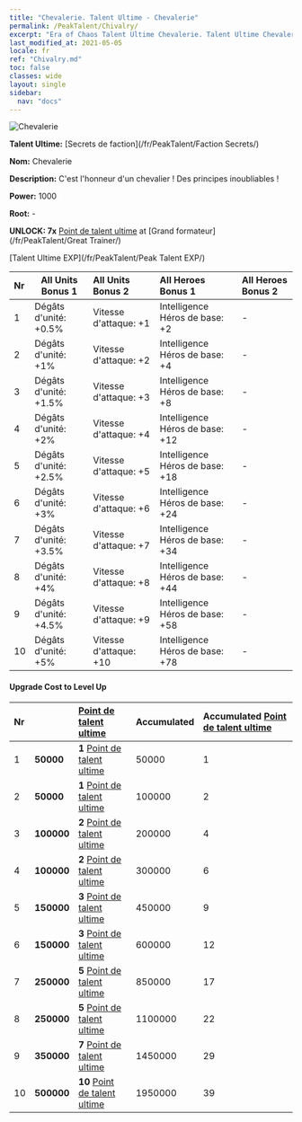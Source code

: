 ```yaml
---
title: "Chevalerie. Talent Ultime - Chevalerie"
permalink: /PeakTalent/Chivalry/
excerpt: "Era of Chaos Talent Ultime Chevalerie. Talent Ultime Chevalerie. Chevalerie"
last_modified_at: 2021-05-05
locale: fr
ref: "Chivalry.md"
toc: false
classes: wide
layout: single
sidebar:
  nav: "docs"
---
```


  ![Chevalerie](/images/pt/talent_3006.png)

  **Talent Ultime:** [Secrets de faction](/fr/PeakTalent/Faction Secrets/)

  **Nom:** Chevalerie

  **Description:** C'est l'honneur d'un chevalier ! Des principes inoubliables !

  **Power:** 1000

  **Root:** -

  **UNLOCK: 7x** [Point de talent ultime](/ItemsFR/con_934/) at [Grand formateur](/fr/PeakTalent/Great Trainer/)

  [Talent Ultime EXP](/fr/PeakTalent/Peak Talent EXP/)

  | Nr | All Units Bonus 1 | All Units Bonus 2 | All Heroes Bonus 1 | All Heroes Bonus 2 |
  |:---|--------------|:-------------|:-------------|:-------------|
  | 1 | Dégâts d'unité: +0.5% | Vitesse d'attaque: +1 | Intelligence Héros de base: +2 | - |
  | 2 | Dégâts d'unité: +1% | Vitesse d'attaque: +2 | Intelligence Héros de base: +4 | - |
  | 3 | Dégâts d'unité: +1.5% | Vitesse d'attaque: +3 | Intelligence Héros de base: +8 | - |
  | 4 | Dégâts d'unité: +2% | Vitesse d'attaque: +4 | Intelligence Héros de base: +12 | - |
  | 5 | Dégâts d'unité: +2.5% | Vitesse d'attaque: +5 | Intelligence Héros de base: +18 | - |
  | 6 | Dégâts d'unité: +3% | Vitesse d'attaque: +6 | Intelligence Héros de base: +24 | - |
  | 7 | Dégâts d'unité: +3.5% | Vitesse d'attaque: +7 | Intelligence Héros de base: +34 | - |
  | 8 | Dégâts d'unité: +4% | Vitesse d'attaque: +8 | Intelligence Héros de base: +44 | - |
  | 9 | Dégâts d'unité: +4.5% | Vitesse d'attaque: +9 | Intelligence Héros de base: +58 | - |
  | 10 | Dégâts d'unité: +5% | Vitesse d'attaque: +10 | Intelligence Héros de base: +78 | - |


#### Upgrade Cost to Level Up

  | Nr | <i class="fas fa-coins"/> | [Point de talent ultime](/ItemsFR/con_934/) | Accumulated <i class="fas fa-coins"/> | Accumulated [Point de talent ultime](/ItemsFR/con_934/) |
  |:---|--------------|:-------------|:-------------|:-------------|
  | 1 | **50000** | **1** [Point de talent ultime](/ItemsFR/con_934/) | 50000 | 1 |
  | 2 | **50000** | **1** [Point de talent ultime](/ItemsFR/con_934/) | 100000 | 2 |
  | 3 | **100000** | **2** [Point de talent ultime](/ItemsFR/con_934/) | 200000 | 4 |
  | 4 | **100000** | **2** [Point de talent ultime](/ItemsFR/con_934/) | 300000 | 6 |
  | 5 | **150000** | **3** [Point de talent ultime](/ItemsFR/con_934/) | 450000 | 9 |
  | 6 | **150000** | **3** [Point de talent ultime](/ItemsFR/con_934/) | 600000 | 12 |
  | 7 | **250000** | **5** [Point de talent ultime](/ItemsFR/con_934/) | 850000 | 17 |
  | 8 | **250000** | **5** [Point de talent ultime](/ItemsFR/con_934/) | 1100000 | 22 |
  | 9 | **350000** | **7** [Point de talent ultime](/ItemsFR/con_934/) | 1450000 | 29 |
  | 10 | **500000** | **10** [Point de talent ultime](/ItemsFR/con_934/) | 1950000 | 39 |
